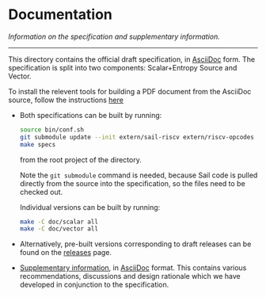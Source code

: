 
# Documentation

*Information on the specification and supplementary information.*

---

This directory contains the official draft specification, in
[AsciiDoc](https://asciidoctor.org/) form.
The specification is split into two components: Scalar+Entropy Source and
Vector.

To install the relevent tools for building a PDF document from the
AsciiDoc source, follow the instructions 
[here](https://github.com/riscv/docs-templates)

- Both specifications can be built by running:
  
  ```sh
  source bin/conf.sh
  git submodule update --init extern/sail-riscv extern/riscv-opcodes
  make specs
  ```
  from the root project of the directory.

  Note the `git submodule` command is needed, because Sail code is pulled
  directly from the source into the specification, so the files need to be
  checked out.

  Individual versions can be built by running:

  ```sh
  make -C doc/scalar all
  make -C doc/vector all
  ```

- Alternatively, pre-built versions corresponding to draft releases
  can be found on the
  [releases](https://github.com/riscv/riscv-crypto/releases)
  page.


- [Supplementary information](supp/supplementary-info.adoc),
  in [AsciiDoc](https://asciidoctor.org/) format.
  This contains various recommendations, discussions and design
  rationale which we have developed in conjunction to the specification.

